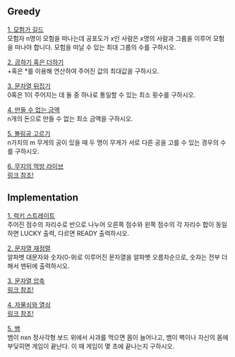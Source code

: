 ## Greedy
[1. 모험가 길드](./adventure.py)<br>
모험자 n명이 모험을 떠나는데 공포도가 x인 사람은 x명의 사람과 그룹을 이루어 모험을 떠나야 합니다. 모험을 떠날 수 있는 최대 그룹의 수를 구하시오.<br>

[2. 곱하기 혹은 더하기](./mul_sum.py)<br>
+혹은 \*를 이용해 연산하여 주어진 값의 최대값을 구하시오.<br>

[3. 문자열 뒤집기](./reverse_str.py)<br>
0혹은 1이 주어지는 데 둘 중 하나로 통일할 수 있는 최소 횟수를 구하시오.<br>

[4. 만들 수 없는 금액](./cant_make.py)<br>
n개의 돈으로 만들 수 없는 최소 금액을 구하시오.<br>

[5. 볼링공 고르기](./pick_ball.py)<br>
n가지의 m 무게의 공이 있을 때 두 명이 무게가 서로 다른 공을 고를 수 있는 경우의 수를 구하시오.<br>

[6. 무지의 먹방 라이브](./mukbang.py)<br>
[링크 참조!](https://programmers.co.kr/learn/courses/30/lessons/42891)


## Implementation
[1. 럭키 스트레이트](./lucky.py)<br>
주어진 점수의 자리수로 반으로 나누어 오른쪽 점수와 왼쪽 점수의 각 자리수 합이 동일하면 LUCKY 출력, 다르면 READY 출력하시오.<br>

[2. 문자열 재정렬](.sorted_str.py)<br>
알파벳 대문자와 숫자(0-9)로 이루어진 문자열을 알파벳 오름차순으로, 숫자는 전부 더해서 맨뒤에 출력하시오.<br>

[3. 문자열 압축](./short_str.py)<br>
[링크 참조!](https://programmers.co.kr/learn/courses/30/lessons/60057)<br>

[4. 자물쇠와 열쇠](./key.py)<br>
[링크 참조!](https://programmers.co.kr/learn/courses/30/lessons/60059)<br>

[5. 뱀](./snake.py)<br>
뱀이 nxn 정사각형 보드 위에서 사과를 먹으면 몸이 늘어나고, 뱀이 벽이나 자신의 몸에 부딪히면 게임이 끝난다. 이 때 게임이 몇 초에 끝나는지 구하시오.<br>
